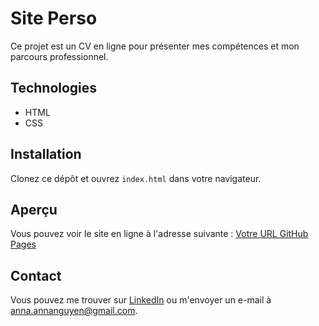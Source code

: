 # Site Perso

Ce projet est un CV en ligne pour présenter mes compétences et mon parcours professionnel.

## Technologies
- HTML
- CSS

## Installation
Clonez ce dépôt et ouvrez `index.html` dans votre navigateur.

## Aperçu
Vous pouvez voir le site en ligne à l'adresse suivante : [Votre URL GitHub Pages](https://<votre-nom-utilisateur>.github.io/<nom-du-dépôt>/)

## Contact
Vous pouvez me trouver sur [LinkedIn](https://www.linkedin.com/in/hanh-nguyen-lille) ou m'envoyer un e-mail à [anna.annanguyen@gmail.com](mailto:anna.annanguyen@gmail.com).

